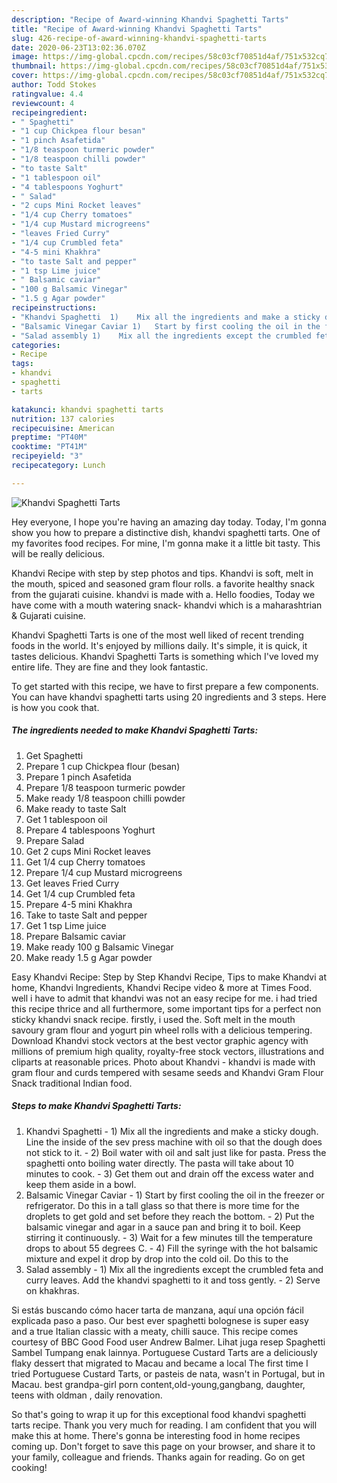 ```yaml
---
description: "Recipe of Award-winning Khandvi Spaghetti Tarts"
title: "Recipe of Award-winning Khandvi Spaghetti Tarts"
slug: 426-recipe-of-award-winning-khandvi-spaghetti-tarts
date: 2020-06-23T13:02:36.070Z
image: https://img-global.cpcdn.com/recipes/58c03cf70851d4af/751x532cq70/khandvi-spaghetti-tarts-recipe-main-photo.jpg
thumbnail: https://img-global.cpcdn.com/recipes/58c03cf70851d4af/751x532cq70/khandvi-spaghetti-tarts-recipe-main-photo.jpg
cover: https://img-global.cpcdn.com/recipes/58c03cf70851d4af/751x532cq70/khandvi-spaghetti-tarts-recipe-main-photo.jpg
author: Todd Stokes
ratingvalue: 4.4
reviewcount: 4
recipeingredient:
- " Spaghetti"
- "1 cup Chickpea flour besan"
- "1 pinch Asafetida"
- "1/8 teaspoon turmeric powder"
- "1/8 teaspoon chilli powder"
- "to taste Salt"
- "1 tablespoon oil"
- "4 tablespoons Yoghurt"
- " Salad"
- "2 cups Mini Rocket leaves"
- "1/4 cup Cherry tomatoes"
- "1/4 cup Mustard microgreens"
- "leaves Fried Curry"
- "1/4 cup Crumbled feta"
- "4-5 mini Khakhra"
- "to taste Salt and pepper"
- "1 tsp Lime juice"
- " Balsamic caviar"
- "100 g Balsamic Vinegar"
- "1.5 g Agar powder"
recipeinstructions:
- "Khandvi Spaghetti  1)	Mix all the ingredients and make a sticky dough. Line the inside of the sev press machine with oil so that the dough does not stick to it.  2)	Boil water with oil and salt just like for pasta. Press the spaghetti onto boiling water directly. The pasta will take about 10 minutes to cook.  3)	Get them out and drain off the excess water and keep them aside in a bowl."
- "Balsamic Vinegar Caviar 1)	Start by first cooling the oil in the freezer or refrigerator. Do this in a tall glass so that there is more time for the droplets to get gold and set before they reach the bottom. 2)	Put the balsamic vinegar and agar in a sauce pan and bring it to boil. Keep stirring it continuously.  3)	Wait for a few minutes till the temperature drops to about 55 degrees C.  4)	Fill the syringe with the hot balsamic mixture and expel it drop by drop into the cold oil. Do this to the"
- "Salad assembly 1)	Mix all the ingredients except the crumbled feta and curry leaves. Add the khandvi spaghetti to it and toss gently.  2)	Serve on khakhras."
categories:
- Recipe
tags:
- khandvi
- spaghetti
- tarts

katakunci: khandvi spaghetti tarts 
nutrition: 137 calories
recipecuisine: American
preptime: "PT40M"
cooktime: "PT41M"
recipeyield: "3"
recipecategory: Lunch

---
```



![Khandvi Spaghetti Tarts](https://img-global.cpcdn.com/recipes/58c03cf70851d4af/751x532cq70/khandvi-spaghetti-tarts-recipe-main-photo.jpg)

Hey everyone, I hope you're having an amazing day today. Today, I'm gonna show you how to prepare a distinctive dish, khandvi spaghetti tarts. One of my favorites food recipes. For mine, I'm gonna make it a little bit tasty. This will be really delicious.

Khandvi Recipe with step by step photos and tips. Khandvi is soft, melt in the mouth, spiced and seasoned gram flour rolls. a favorite healthy snack from the gujarati cuisine. khandvi is made with a. Hello foodies, Today we have come with a mouth watering snack- khandvi which is a maharashtrian &amp; Gujarati cuisine.

Khandvi Spaghetti Tarts is one of the most well liked of recent trending foods in the world. It's enjoyed by millions daily. It's simple, it is quick, it tastes delicious. Khandvi Spaghetti Tarts is something which I've loved my entire life. They are fine and they look fantastic.


To get started with this recipe, we have to first prepare a few components. You can have khandvi spaghetti tarts using 20 ingredients and 3 steps. Here is how you cook that.

<!--inarticleads1-->

##### The ingredients needed to make Khandvi Spaghetti Tarts:

1. Get  Spaghetti
1. Prepare 1 cup Chickpea flour (besan)
1. Prepare 1 pinch Asafetida
1. Prepare 1/8 teaspoon turmeric powder
1. Make ready 1/8 teaspoon chilli powder
1. Make ready to taste Salt
1. Get 1 tablespoon oil
1. Prepare 4 tablespoons Yoghurt
1. Prepare  Salad
1. Get 2 cups Mini Rocket leaves
1. Get 1/4 cup Cherry tomatoes
1. Prepare 1/4 cup Mustard microgreens
1. Get leaves Fried Curry
1. Get 1/4 cup Crumbled feta
1. Prepare 4-5 mini Khakhra
1. Take to taste Salt and pepper
1. Get 1 tsp Lime juice
1. Prepare  Balsamic caviar
1. Make ready 100 g Balsamic Vinegar
1. Make ready 1.5 g Agar powder


Easy Khandvi Recipe: Step by Step Khandvi Recipe, Tips to make Khandvi at home, Khandvi Ingredients, Khandvi Recipe video &amp; more at Times Food. well i have to admit that khandvi was not an easy recipe for me. i had tried this recipe thrice and all furthermore, some important tips for a perfect non sticky khandvi snack recipe. firstly, i used the. Soft melt in the mouth savoury gram flour and yogurt pin wheel rolls with a delicious tempering. Download Khandvi stock vectors at the best vector graphic agency with millions of premium high quality, royalty-free stock vectors, illustrations and cliparts at reasonable prices. Photo about Khandvi - khandvi is made with gram flour and curds tempered with sesame seeds and Khandvi Gram Flour Snack traditional Indian food. 

<!--inarticleads2-->

##### Steps to make Khandvi Spaghetti Tarts:

1. Khandvi Spaghetti  - 1)	Mix all the ingredients and make a sticky dough. Line the inside of the sev press machine with oil so that the dough does not stick to it.  - 2)	Boil water with oil and salt just like for pasta. Press the spaghetti onto boiling water directly. The pasta will take about 10 minutes to cook.  - 3)	Get them out and drain off the excess water and keep them aside in a bowl.
1. Balsamic Vinegar Caviar - 1)	Start by first cooling the oil in the freezer or refrigerator. Do this in a tall glass so that there is more time for the droplets to get gold and set before they reach the bottom. - 2)	Put the balsamic vinegar and agar in a sauce pan and bring it to boil. Keep stirring it continuously.  - 3)	Wait for a few minutes till the temperature drops to about 55 degrees C.  - 4)	Fill the syringe with the hot balsamic mixture and expel it drop by drop into the cold oil. Do this to the
1. Salad assembly - 1)	Mix all the ingredients except the crumbled feta and curry leaves. Add the khandvi spaghetti to it and toss gently.  - 2)	Serve on khakhras.


Si estás buscando cómo hacer tarta de manzana, aquí una opción fácil explicada paso a paso. Our best ever spaghetti bolognese is super easy and a true Italian classic with a meaty, chilli sauce. This recipe comes courtesy of BBC Good Food user Andrew Balmer. Lihat juga resep Spaghetti Sambel Tumpang enak lainnya. Portuguese Custard Tarts are a deliciously flaky dessert that migrated to Macau and became a local The first time I tried Portuguese Custard Tarts, or pasteis de nata, wasn&#39;t in Portugal, but in Macau. best grandpa-girl porn content,old-young,gangbang, daughter, teens with oldman , daily renovation. 

So that's going to wrap it up for this exceptional food khandvi spaghetti tarts recipe. Thank you very much for reading. I am confident that you will make this at home. There's gonna be interesting food in home recipes coming up. Don't forget to save this page on your browser, and share it to your family, colleague and friends. Thanks again for reading. Go on get cooking!
